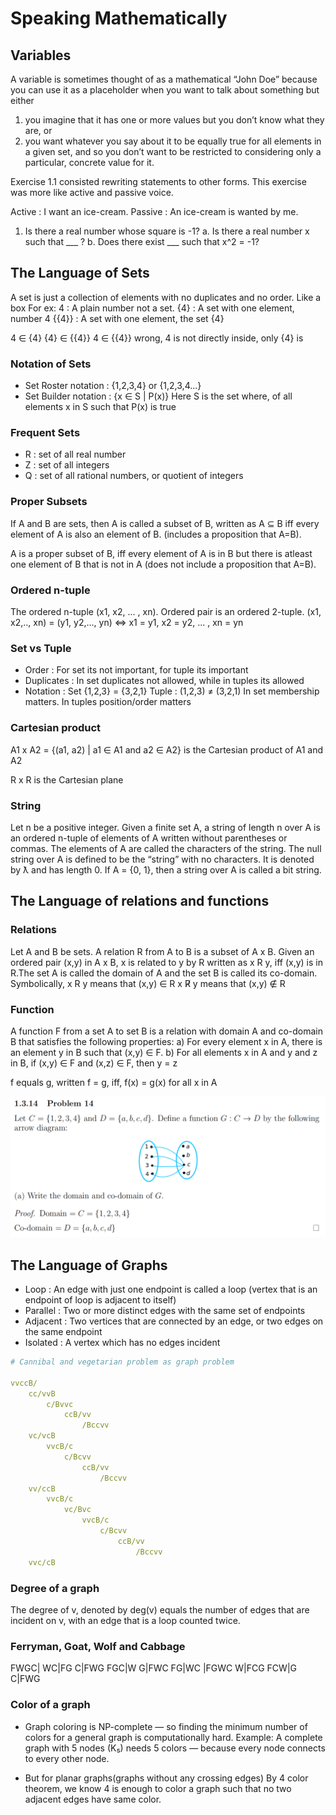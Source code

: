 # Speaking Mathematically

## Variables

A variable is sometimes thought of as a mathematical “John Doe” because you can use it as a placeholder when you want to
talk about something but either 
1.  you imagine that it has one or more values but you don’t know what they are, or 
2. you want whatever you say about it to be equally true for all elements in a given set, and so you don’t want to be
restricted to considering only a particular, concrete value for it.

Exercise 1.1 consisted rewriting statements to other forms. This exercise was more like active and passive voice.

Active : I want an ice-cream.
Passive : An ice-cream is wanted by me.

1. Is there a real number whose square is -1?
a. Is there a real number x such that ___ ?
b. Does there exist ___  such that x^2 = -1?

## The Language of Sets

A set is just a collection of elements with no duplicates and no order. Like a box
For ex:
    4 : A plain number not a set.
    {4} : A set with one element, number 4
    {{4}} : A set with one element, the set {4}

4 ∈ {4}
{4} ∈ {{4}}
4 ∈ {{4}} wrong, 4 is not directly inside, only {4} is

### Notation of Sets

- Set Roster notation : {1,2,3,4} or {1,2,3,4...}
- Set Builder notation : {x ∈ S | P(x)}
    Here S is the set where, of all elements x in S such that P(x) is true

### Frequent Sets

- R : set of all real number
- Z : set of all integers
- Q : set of all rational numbers, or quotient of integers

### Proper Subsets

If A and B are sets, then A is called a subset of B, written as A ⊆ B iff every element of A is also an element of B.
(includes a proposition that A=B).

A is a proper subset of B, iff every element of A is in B but there is atleast one element of B that is not in A
(does not include a proposition that A=B).

### Ordered n-tuple

The ordered n-tuple (x1, x2, ... , xn). Ordered pair is an ordered 2-tuple.
(x1, x2,.., xn) = (y1, y2,..., yn) <=> x1 = y1, x2 = y2, ... , xn = yn

### Set vs Tuple

- Order : For set its not important, for tuple its important
- Duplicates : In set duplicates not allowed, while in tuples its allowed
- Notation : Set {1,2,3} = {3,2,1}
             Tuple : (1,2,3) ≠ (3,2,1)
In set membership matters.
In tuples position/order matters

### Cartesian product
A1 x A2 = {(a1, a2) | a1 ∈ A1 and a2 ∈ A2}
is the Cartesian product of A1 and A2

R x R is the Cartesian plane

### String

Let n be a positive integer. Given a finite set A, a string of length n over A is an ordered n-tuple of elements of A 
written without parentheses or commas. The elements of A are called the characters of the string. 
    The null string over A is defined to be the “string” with no characters. It is denoted by ƛ and has length 0. 
    If A = {0, 1}, then a string over A is called a bit string.

## The Language of relations and functions

### Relations

Let A and B be sets. A relation R from A to B is a subset of A x B. Given an ordered pair (x,y) in A x B, x is related
to y by R written as x R y, iff (x,y) is in R.The set A is called the domain of A and the set B is called its co-domain.
Symbolically,
x R y means that (x,y) ∈ R
x R̸ y means that (x,y) ∉ R

### Function

A function F from a set A to set B is a relation with domain A and co-domain B that satisfies the following properties:
a) For every element x in A, there is an element y in B such that (x,y) ∈ F.
b) For all elements x in A and y and z in B,
    if (x,y) ∈ F and (x,z) ∈ F, then y = z

f equals g, written f = g, iff, f(x) = g(x) for all x in A

![Domain and Co-Domain](./res/domain.png)

## The Language of Graphs

- Loop : An edge with just one endpoint is called a loop (vertex that is an endpoint of loop is adjacent to itself)
- Parallel : Two or more distinct edges with the same set of endpoints
- Adjacent : Two vertices that are connected by an edge, or two edges on the same endpoint
- Isolated : A vertex which has no edges incident 

```yml
# Cannibal and vegetarian problem as graph problem

vvccB/
    cc/vvB
        c/Bvvc
            ccB/vv
                /Bccvv
    vc/vcB
        vvcB/c
            c/Bcvv
                ccB/vv
                    /Bccvv
    vv/ccB
        vvcB/c
            vc/Bvc
                vvcB/c
                    c/Bcvv
                        ccB/vv
                            /Bccvv
    vvc/cB

```

### Degree of a graph

The degree of v, denoted by deg(v) equals the number of edges that are incident on v, with an edge that is a loop 
counted twice.

### Ferryman, Goat, Wolf and Cabbage

FWGC|
    WC|FG
        C|FWG
            FGC|W
                G|FWC
                    FG|WC
                        |FGWC
        W|FCG
            FCW|G
                C|FWG

### Color of a graph

- Graph coloring is NP-complete — so finding the minimum number of colors for a general graph is computationally hard.
    Example: A complete graph with 5 nodes (K₅) needs 5 colors — because every node connects to every other node.

- But for planar graphs(graphs without any crossing edges) By 4 color theorem, we know 4 is enough to color a graph such
  that no two adjacent edges have same color.